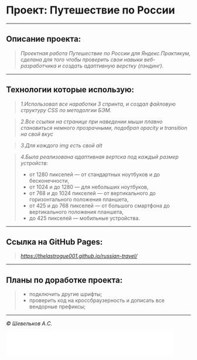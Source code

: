 # Проект: Путешествие по России
___

## Описание проекта:

>_Проектная работа Путешествие по России для Яндекс.Практикум, сделана для того чтобы проверить свои навыки веб-разработчика и создать адаптивную верстку (лэндинг)._

___

## Технологии которые использую:

>_1.Использовал все наработки 3 спринта, и создал файловую структуру CSS по методолгии БЭМ._

>_2.Все ссылки на странице при наведении мыши плавно становиться немного прозрачными, подобрал opacity и transition на свой вкус_

>_3.Для каждого img есть свой alt_

>_4.Была реализована адаптивная вертска под каждый размер устройств:_
>* от 1280 пикселей — от стандартных ноутбуков и до бесконечности,
>* от 1024 и до 1280 — для небольших ноутбуков,
>* от 768 и до 1024 пикселей — от вертикального до горизонтального положения планшета,
>* от 425 и до 768 пикселей — от большого смартфона до вертикального положения планшета,
>* до 425 пикселей — мобильные устройства.
___

##  Ссылка на GitHub Pages:

>_https://thelastrogue001.github.io/russian-travel/_

___

## Планы по доработке проекта:

>* подключить другие шрифты;
>* проверить код на кроссбраузерность и дописать все вендорные префиксы;
___

_©️ Шевельков А.C._

[![ссылка на Яндекс.Практикум](./images/logo_place_footer.svg)](https://practicum.yandex.ru/)